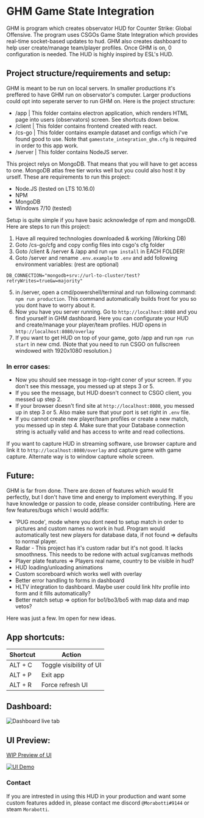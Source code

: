 # GHM Game State Integration

GHM is program which creates observator HUD for Counter Strike: Global Offensive. The program uses CSGOs Game State Integration which provides real-time socket-based updates to hud. GHM also creates dashboard to help user create/manage team/player profiles. Once GHM is on, 0 configuration is needed. The HUD is highly inspired by ESL's HUD.

## Project structure/requirements and setup:

GHM is meant to be run on local servers. In smaller productions it's preffered to have GHM run on observator's computer. Larger productions could opt into seperate server to run GHM on. Here is the project structure:

* /app | This folder contains electron application, which renders HTML page into users (observators) screen. See shortcuts down below.
* /client | This folder contains frontend created with react.
* /cs-go | This folder contains example dataset and configs which i've found good to use. Note that `gamestate_integration_ghm.cfg` is required in order to this app work.
* /server | This folder contains NodeJS server.

This project relys on MongoDB. That means that you will have to get access to one. MongoDB atlas free tier works well but you could also host it by urself. These are requirements to run this project:

* Node.JS (tested on LTS 10.16.0)
* NPM
* MongoDB
* Windows 7/10 (tested)

Setup is quite simple if you have basic acknowledge of npm and mongoDB. Here are steps to run this project:

1. Have all required technologies downloaded & working (Working DB)
2. Goto /cs-go/cfg and copy config files into csgo's cfg folder
3. Goto /client & /server & /app and run `npm install` in EACH FOLDER!
4. Goto /server and rename `.env.example` to `.env` and add following environment variables: (rest are optional)
```
DB_CONNECTION="mongodb+srv://url-to-cluster/test?retryWrites=true&w=majority"
```
5. in /server, open a cmd/powershell/terminal and run following command: `npm run production`. This command automatically builds front for you so you dont have to worry about it.
6. Now you have you server running. Go to `http://localhost:8080` and you find yourself in GHM dashboard. Here you can configurate your HUD and create/manage your player/team profiles. HUD opens in `http://localhost:8080/overlay`
7. If you want to get HUD on top of your game, goto /app and run `npm run start` in new cmd. (Note that you need to run CSGO on fullscreen windowed with 1920x1080 resolution.)

### In error cases:

* Now you should see message in top-right coner of your screen. If you don't see this message, you messed up at steps 3 or 5.
* If you see the message, but HUD doesn't connect to CSGO client, you messed up step 2.
* If your browser doesn't find site at `http://localhost:8080`, you messed up in step 3 or 5. Also make sure that your port is set right in `.env` file.
* If you cannot create new player/team profiles or create a new match, you messed up in step 4. Make sure that your Database connection string is actually valid and has access to write and read collections.

If you want to capture HUD in streaming software, use browser capture and link it to `http://localhost:8080/overlay` and capture game with game capture. Alternate way is to window capture whole screen.

## Future:

GHM is far from done. There are dozen of features which would fit perfectly, but I don't have time and energy to imploment everything. If you have knowledge or passion to code, please consider contributing. Here are few features/bugs which I would add/fix:

* 'PUG mode', mode where you dont need to setup match in order to pictures and custom names no work in hud. Program would automatically test new players for database data, if not found => defaults to normal player.
* Radar - This project has it's custom radar but it's not good. It lacks smoothness. This needs to be redone with actual svg/canvas methods
* Player plate features => Players real name, country to be visible in hud?
* HUD loading/unloading animations
* Custom scoreboard which works well with overlay
* Better error handling to forms in dashboard
* HLTV integration to dashboard. Maybe user could link hltv profile into form and it fills automatically?
* Better match setup => option for bo1/bo3/bo5 with map data and map vetos?

Here was just a few. Im open for new ideas.

## App shortcuts:

| Shortcut     | Action                   |
| ------------ | ------------------------ |
| ALT + C      | Toggle visibility of UI  |
| ALT + P      | Exit app                 |
| ALT + R      | Force refresh UI         |

## Dashboard:

![Dashboard live tab](https://i.imgur.com/unOBwmF.png)

## UI Preview:

[WIP Preview of UI](https://www.youtube.com/watch?v=kNZLzUA9Q08)

[![UI Demo](https://i.imgur.com/6Ba908v.jpg)](https://www.youtube.com/watch?v=kNZLzUA9Q08)

### Contact

If you are intrested in using this HUD in your production and want some custom features added in, please contact me discord `@Morabotti#9144` or steam `Morabotti`.